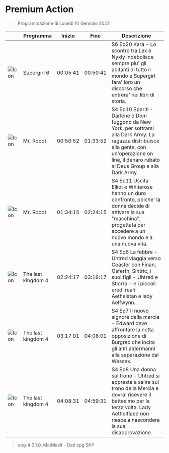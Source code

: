 # Premium Action
> Programmazione di Lunedì 10 Gennaio 2022

||Programma|Inizio|Fine|Descrizione|
|---|---|---|---|---|
|![Icon](https://guidatv.sky.it/uuid/63c9ad88-3d5b-4f00-9f3b-d4fd4d321fb2/cover?md5ChecksumParam=6bb64085ea69b33f3f64ec291b07562b)|Supergirl 6|00:05:41|00:50:41|S6 Ep20 Kara - Lo scontro tra Lex e Nyxly indebolisce sempre piu&#039; gli abitanti di tutto il mondo e Supergirl fara&#039; loro un discorso che entrera&#039; nei libri di storia.
|![Icon](https://guidatv.sky.it/uuid/4f1971bc-7c6f-4f2f-81d9-d7bf3d668c78/cover?md5ChecksumParam=b66a82398237b1c9decde10fca49d0e5)|Mr. Robot|00:50:52|01:33:52|S4 Ep10 Spariti - Darlene e Dom fuggono da New York, per sottrarsi alla Dark Army. La ragazza distribuisce alla gente, con un&#039;operazione on line, il denaro rubato al Deus Group e alla Dark Army.
|![Icon](https://guidatv.sky.it/uuid/00afdc7d-fbcf-4875-a2b7-12f75f5fcf3d/cover?md5ChecksumParam=b66a82398237b1c9decde10fca49d0e5)|Mr. Robot|01:34:15|02:24:15|S4 Ep11 Uscita - Elliot e Whiterose hanno un duro confronto, poiche&#039; la donna decide di attivare la sua &quot;macchina&quot;, progettata per accedere a un nuovo mondo e a una nuova vita.
|![Icon](https://guidatv.sky.it/uuid/17aee567-7db5-4473-b1b7-25ef6da743f4/cover?md5ChecksumParam=f464bc07fc9641d1d4d11ffbb9b5da22)|The last kingdom 4|02:24:17|03:16:17|S4 Ep6 La febbre - Uhtred viaggia verso Ceaster con Finan, Osferth, Sihtric, i suoi figli - Uhtred e Stiorra - e i piccoli eredi reali Aethelstan e lady Aelfwynn.
|![Icon](https://guidatv.sky.it/uuid/91b3f21f-1dfd-4ace-929b-c26647bbafe5/cover?md5ChecksumParam=f464bc07fc9641d1d4d11ffbb9b5da22)|The last kingdom 4|03:17:01|04:08:01|S4 Ep7 Il nuovo signore della mercia - Edward deve affrontare la netta opposizione di Burgred che incita gli altri aldermanni alla separazione dal Wessex.
|![Icon](https://guidatv.sky.it/uuid/9d1c93bb-d394-476f-90e2-5f5eb09c0971/cover?md5ChecksumParam=f464bc07fc9641d1d4d11ffbb9b5da22)|The last kingdom 4|04:08:31|04:59:31|S4 Ep8 Una donna sul trono - Uhtred si appresta a salire sul trono della Mercia e dovra&#039; ricevere il battesimo per la terza volta. Lady Aethelflaed non riesce a nascondere la sua disapprovazione.



 > epg-it 0.1.0, MatMasIt - Dati epg SKY